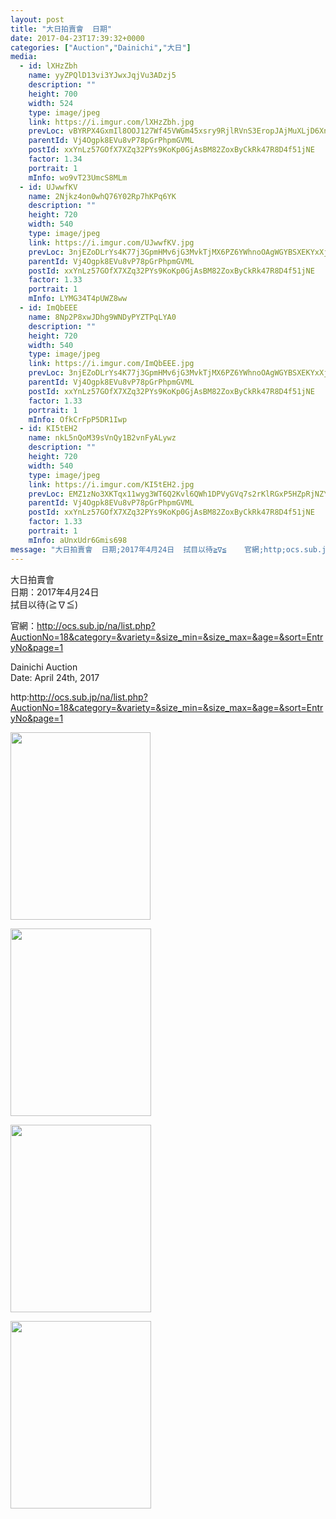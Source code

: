 ```yaml
---
layout: post
title: "大日拍賣會  日期" 
date: 2017-04-23T17:39:32+0000 
categories: ["Auction","Dainichi","大日"] 
media:
  - id: lXHzZbh
    name: yyZPQlD13vi3YJwxJqjVu3ADzj5
    description: ""   
    height: 700
    width: 524
    type: image/jpeg
    link: https://i.imgur.com/lXHzZbh.jpg
    prevLoc: vBYRPX4GxmIl8OOJ127Wf45VWGm45xsry9RjlRVnS3EropJAjMuXLjD6XnXvIzB4WOPg6OfrDrO88QONS7QEMG3wzVIX9RJERx0QfDlXRlOZ1WFqZRXXJ9Pmsp1r4Mg259SL5YM1r9yBC0ozNvlzl0UYq063Z3MWUGg0kPXRgNfOL6j3Yy0pSxwPJw0NvNuzw0Ag4lKLTAYwJopkRxI5nzO48w43CPmQ0mL7KXflGxJYYgqNilgABBQ
    parentId: Vj4Ogpk8EVu8vP78pGrPhpmGVML
    postId: xxYnLz57GOfX7XZq32PYs9KoKp0GjAsBM82ZoxByCkRk47R8D4f51jNE
    factor: 1.34
    portrait: 1
    mInfo: wo9vT23UmcS8MLm
  - id: UJwwfKV
    name: 2Njkz4on0whQ76Y02Rp7hKPq6YK
    description: ""   
    height: 720
    width: 540
    type: image/jpeg
    link: https://i.imgur.com/UJwwfKV.jpg
    prevLoc: 3njEZoDLrYs4K77j3GpmHMv6jG3MvkTjMX6PZ6YWhnoOAgWGYBSXEKYxXjXRIkXVOmMq2rSMXAk8RzG4t3ZXVrrDjOs9ZwkBQBV4I31xO722jjIxVXyBl7g8tEB0A4WOOyC054XMkpwNfRkVJVvXWDhk4kNZl1q4TBrVpB748vI166o02pQWH0q8XnnVJVt3Dx3wKPVVF4DEm7w0VrH91YNMq5R5t7Qx2rBmvvcoVyLL2R0xUE0NLx98YOunGXOMyq89sj2
    parentId: Vj4Ogpk8EVu8vP78pGrPhpmGVML
    postId: xxYnLz57GOfX7XZq32PYs9KoKp0GjAsBM82ZoxByCkRk47R8D4f51jNE
    factor: 1.33
    portrait: 1
    mInfo: LYMG34T4pUWZ8ww
  - id: ImQbEEE
    name: 8Np2P8xwJDhg9WNDyPYZTPqLYA0
    description: ""   
    height: 720
    width: 540
    type: image/jpeg
    link: https://i.imgur.com/ImQbEEE.jpg
    prevLoc: 3njEZoDLrYs4K77j3GpmHMv6jG3MvkTjMX6PZ6YWhnoOAgWGYBSXEKYxXjXRIkXVOmMq2rSMXAk8RzG4t3ZXVY7JGYfLAz0pwLD9h31xO722pluxVXyBl7gmiEolQ59wGli0JBByjAWYTBVB7LYWq7hLxDK62gkqCBrVpB748vI166o02pQWH0q8XnnVJ3f3jqZkzKwZh4G88Pj17JcLD8NljglYUr4qEnnXXXtYPwoLqW8vhApgrw1EoWTnGqjGnAnoIjq
    parentId: Vj4Ogpk8EVu8vP78pGrPhpmGVML
    postId: xxYnLz57GOfX7XZq32PYs9KoKp0GjAsBM82ZoxByCkRk47R8D4f51jNE
    factor: 1.33
    portrait: 1
    mInfo: OfkCrFpP5DR1Iwp
  - id: KI5tEH2
    name: nkL5nQoM39sVnQy1B2vnFyALywz
    description: ""   
    height: 720
    width: 540
    type: image/jpeg
    link: https://i.imgur.com/KI5tEH2.jpg
    prevLoc: EMZ1zNo3XKTqx11wyg3WT6Q2Kvl6QWh1DPVyGVq7s2rKlRGxP5HZpRjNZYZ3u7Xgv6D5ALfxgZ8rYLE2cV7XQ99w8whv8mklWjx5hr7gD6jj3KcqjBxNQoj8tzW9M9rvPPslqnWol8qoFkvpg8D0Els5kYYjk5QkcYjXWYy89KFoPPXzAQjvtnXRxkk5ANCXk69oyNM0u2Bn6WZ1DQCp39yZ6LO4UQGgB9ZBwQCVBlOPPqDDhqjMgzRD8YH2zYxVVwxJCLl
    parentId: Vj4Ogpk8EVu8vP78pGrPhpmGVML
    postId: xxYnLz57GOfX7XZq32PYs9KoKp0GjAsBM82ZoxByCkRk47R8D4f51jNE
    factor: 1.33
    portrait: 1
    mInfo: aUnxUdr6Gmis698
message: "大日拍賣會  日期;2017年4月24日  拭目以待≧∇≦    官網;http;ocs.sub.jpnalist.php?AuctionNo=18category=variety=size_min=size_max=age=sort=EntryNopage=1    Dainichi Auction  Date; April 24th, 2017    http;http;ocs.sub.jpnalist.php?AuctionNo=18category=variety=size_min=size_max=age=sort=EntryNopage=1"
---
```


大日拍賣會  
日期：2017年4月24日  
拭目以待(≧∇≦)  
  
官網：http://ocs.sub.jp/na/list.php?AuctionNo=18&category=&variety=&size_min=&size_max=&age=&sort=EntryNo&page=1  
  
Dainichi Auction  
Date: April 24th, 2017  
  
http:http://ocs.sub.jp/na/list.php?AuctionNo=18&category=&variety=&size_min=&size_max=&age=&sort=EntryNo&page=1


[//]: #media:  
<a href="https://i.imgur.com/lXHzZbh.jpg"><img src="https://i.imgur.com/lXHzZbh.jpg" height="300" width="224" /></a> 
  

<a href="https://i.imgur.com/UJwwfKV.jpg"><img src="https://i.imgur.com/UJwwfKV.jpg" height="300" width="225" /></a> 
  

<a href="https://i.imgur.com/ImQbEEE.jpg"><img src="https://i.imgur.com/ImQbEEE.jpg" height="300" width="225" /></a> 
  

<a href="https://i.imgur.com/KI5tEH2.jpg"><img src="https://i.imgur.com/KI5tEH2.jpg" height="300" width="225" /></a> 
 
